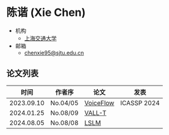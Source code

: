 # 陈谐 (Xie Chen)

- 机构
  - [上海交通大学](../Institutions/SJTU_上海交通大学.md)
- 邮箱
  - <chenxie95@sjtu.edu.cn>

## 论文列表

| 时间 | 作者序 | 论文 | 发表 |
|:-:|:-:|---|---|
| 2023.09.10 | No.04/05 | [VoiceFlow](../Models/Flow/2023.09.10_VoiceFlow.md) | ICASSP 2024 |
| 2024.01.25 | No.08/09 | [VALL-T](../Models/Speech_LLM/2024.01.25_VALL-T.md) |
| 2024.08.05 | No.08/08 | [LSLM](../Models/Speech_LLM/2024.08.05_LSLM.md) |